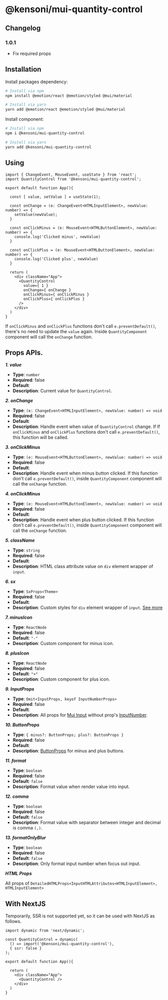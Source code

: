 # @kensoni/mui-quantity-control

## Changelog

### 1.0.1

- Fix required props

## Installation

Install packages dependency:

```sh
# Install via npm
npm install @emotion/react @emotion/styled @mui/material

# Install via yarn
yarn add @emotion/react @emotion/styled @mui/material
```

Install component:

```sh
# Install via npm
npm i @kensoni/mui-quantity-control

# Install via yarn
yarn add @kensoni/mui-quantity-control
```

## Using

```tsx
import { ChangeEvent, MouseEvent, useState } from 'react';
import QuantityControl from '@kensoni/mui-quantity-control';

export default function App(){

  const [ value, setValue ] = useState(1);

  const onChange = (e: ChangeEvent<HTMLInputElement>, newValue: number) => {
    setValue(newValue);
  }

  const onClickMinus = (e: MouseEvent<HTMLButtonElement>, newValue: number) => {
    console.log('Clicked minus', newValue)
  }

  const onClickPlus = (e: MouseEvent<HTMLButtonElement>, newValue: number) => {
    console.log('Clicked plus', newValue)
  }

  return (
    <div className="App">
      <QuantityControl 
        value={ 1 } 
        onChange={ onChange }
        onClickMinus={ onClickMinus }
        onClickPlus={ onClickPlus }
      />
    </div>
  )
}
```

If `onClickMinus` and `onClickPlus` functions don't call `e.preventDefault()`, there's no need to update the `value` again. Inside `QuantityComponent` component will call the `onChange` function.

## Props APIs.

_**1. value**_

- **Type**: `number`
- **Required**: false
- **Default**:
- **Description**: Current value for `QuantityControl`.

_**2. onChange**_

- **Type**: `(e: ChangeEvent<HTMLInputElement>, newValue: number) => void`
- **Required**: false
- **Default**:
- **Description**: Handle event when value of `QuantityControl` change. If If `onClickMinus` and `onClickPlus` functions don't call `e.preventDefault()`, this function will be called.

_**3. onClickMinus**_

- **Type**: `(e: MouseEvent<HTMLButtonElement>, newValue: number) => void`
- **Required**: false
- **Default**:
- **Description**: Handle event when minus button clicked. If this function don't call `e.preventDefault()`, inside `QuantityComponent` component will call the `onChange` function.

_**4. onClickMinus**_

- **Type**: `(e: MouseEvent<HTMLButtonElement>, newValue: number) => void`
- **Required**: false
- **Default**:
- **Description**: Handle event when plus button clicked. If this function don't call `e.preventDefault()`, inside `QuantityComponent` component will call the `onChange` function.

_**5. className**_

- **Type**: `string`
- **Required**: false
- **Default**:
- **Description**: HTML class attribute value on `div` element wrapper of  `input`.

_**6. sx**_

- **Type**: `SxProps<Theme>`
- **Required**: false
- **Default**:
- **Description**: Custom styles for `div` element wrapper of  `input`. [See more](https://mui.com/system/getting-started/the-sx-prop/)

_**7. minusIcon**_

- **Type**: `ReactNode`
- **Required**: false
- **Default**: `"-"`
- **Description**: Custom component for minus icon.

_**8. plusIcon**_

- **Type**: `ReactNode`
- **Required**: false
- **Default**: `"+"`
- **Description**: Custom component for plus icon.

_**9. InputProps**_

- **Type**: `Omit<InputProps, keyof InputNumberProps>`
- **Required**: false
- **Default**:
- **Description**: All props for [Mui Input](https://mui.com/material-ui/react-text-field/#inputs) without prop's [InputNumber](https://www.npmjs.com/package/@kensoni/react-input-number#user-content-api).

_**10. ButtonProps**_

- **Type**: `{ minus?: ButtonProps; plus?: ButtonProps }`
- **Required**: false
- **Default**: 
- **Description**: [ButtonProps](https://mui.com/material-ui/api/button/) for minus and plus buttons.

_**11. format**_

- **Type**: `boolean`
- **Required**: false
- **Default**: `false`
- **Description**: Format value when render value into input.

_**12. comma**_

- **Type**: `boolean`
- **Required**: false
- **Default**: `false`
- **Description**: Format value with separator between integer and decimal is comma `(,)`.

_**13. formatOnlyBlur**_

- **Type**: `boolean`
- **Required**: false
- **Default**: `false`
- **Description**: Only format input number when focus out input.

_**HTML Props**_

All props of `DetailedHTMLProps<InputHTMLAttributes<HTMLInputElement>, HTMLInputElement>`

## With NextJS

Temporarily, SSR is not supported yet, so it can be used with NextJS as follows.

```tsx
import dynamic from 'next/dynamic';

const QuantityControl = dynamic(
  () => import('@kensoni/mui-quantity-control'),
  { ssr: false }
);

export default function App(){

  return (
    <div className="App">
      <QuantityControl />
    </div>
  )
}
```